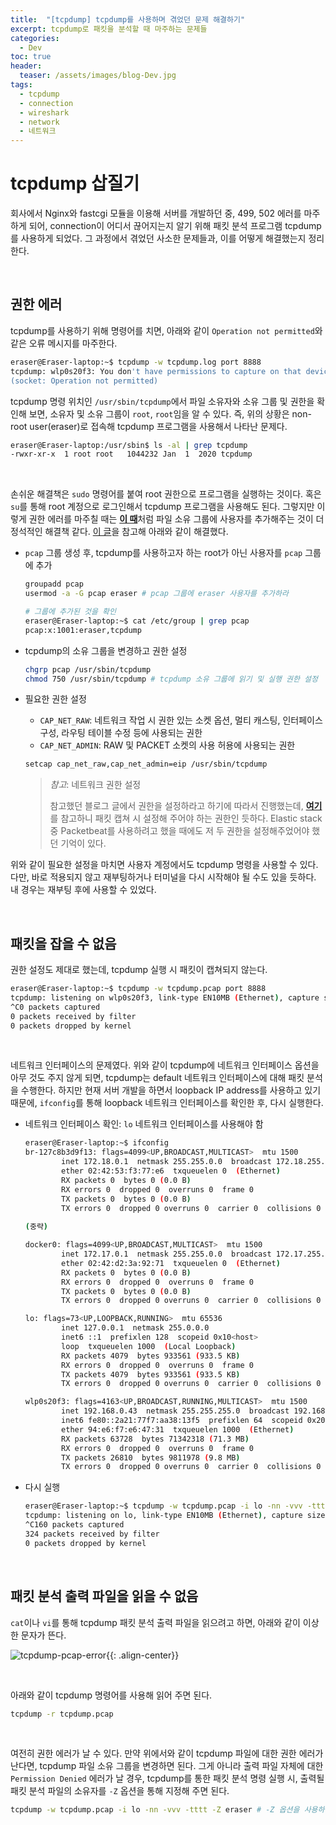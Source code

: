```yaml
---
title:  "[tcpdump] tcpdump를 사용하며 겪었던 문제 해결하기"
excerpt: tcpdump로 패킷을 분석할 때 마주하는 문제들
categories:
  - Dev
toc: true
header:
  teaser: /assets/images/blog-Dev.jpg
tags:
  - tcpdump
  - connection
  - wireshark
  - network
  - 네트워크
---
```




# tcpdump 삽질기

 회사에서 Nginx와 fastcgi 모듈을 이용해 서버를 개발하던 중, 499, 502 에러를 마주하게 되어, connection이 어디서 끊어지는지 알기 위해 패킷 분석 프로그램 tcpdump를 사용하게 되었다. 그 과정에서 겪었던 사소한 문제들과, 이를 어떻게 해결했는지 정리한다. 

<br>



## 권한 에러

 

 tcpdump를 사용하기 위해 명령어를 치면, 아래와 같이 `Operation not permitted`와 같은 오류 메시지를 마주한다.

```bash
eraser@Eraser-laptop:~$ tcpdump -w tcpdump.log port 8888
tcpdump: wlp0s20f3: You don't have permissions to capture on that device
(socket: Operation not permitted)
```

 tcpdump 명령 위치인 `/usr/sbin/tcpdump`에서 파일 소유자와 소유 그룹 및 권한을 확인해 보면, 소유자 및 소유 그룹이 `root`, `root`임을 알 수 있다. 즉, 위의 상황은 non-root user(eraser)로 접속해 tcpdump 프로그램을 사용해서 나타난 문제다.

```bash
eraser@Eraser-laptop:/usr/sbin$ ls -al | grep tcpdump
-rwxr-xr-x  1 root root   1044232 Jan  1  2020 tcpdump
```

<br>

 손쉬운 해결책은 `sudo` 명령어를 붙여 root 권한으로 프로그램을 실행하는 것이다. 혹은 `su`를 통해 root 계정으로 로그인해서 tcpdump 프로그램을 사용해도 된다. 그렇지만 이렇게 권한 에러를 마주칠 때는 [**이 때**](https://sirzzang.github.io/dev/Dev-osgi-permission-denied-error/)처럼 파일 소유 그룹에 사용자를 추가해주는 것이 더 정석적인 해결책 같다. [이 글](https://www.linuxtutorial.co.uk/tcpdump-eth0-you-dont-have-permission-to-capture-on-that-device/)을 참고해 아래와 같이 해결했다.

- `pcap` 그룹 생성 후, tcpdump를 사용하고자 하는 root가 아닌 사용자를 `pcap` 그룹에 추가

  ```bash
  groupadd pcap
  usermod -a -G pcap eraser # pcap 그룹에 eraser 사용자를 추가하라
  ```

  ```bash
  # 그룹에 추가된 것을 확인
  eraser@Eraser-laptop:~$ cat /etc/group | grep pcap
  pcap:x:1001:eraser,tcpdump
  ```

- tcpdump의 소유 그룹을 변경하고 권한 설정

  ```bash
  chgrp pcap /usr/sbin/tcpdump
  chmod 750 /usr/sbin/tcpdump # tcpdump 소유 그룹에 읽기 및 실행 권한 설정
  ```

- 필요한 권한 설정

  - `CAP_NET_RAW`: 네트워크 작업 시 권한 있는 소켓 옵션, 멀티 캐스팅, 인터페이스 구성, 라우팅 테이블 수정 등에 사용되는 권한
  - `CAP_NET_ADMIN`: RAW 및 PACKET 소켓의 사용 허용에 사용되는 권한

  ```bash
  setcap cap_net_raw,cap_net_admin=eip /usr/sbin/tcpdump
  ```

  > *참고*: 네트워크 권한 설정
  >
  >  참고했던 블로그 글에서 권한을 설정하라고 하기에 따라서 진행했는데, [**여기**](https://dongdong-2.tistory.com/4)를 참고하니 패킷 캡쳐 시 설정해 주어야 하는 권한인 듯하다. Elastic stack 중 Packetbeat를 사용하려고 했을 때에도 저 두 권한을 설정해주었어야 했던 기억이 있다.

 위와 같이 필요한 설정을 마치면 사용자 계정에서도 tcpdump 명령을 사용할 수 있다. 다만, 바로 적용되지 않고 재부팅하거나 터미널을 다시 시작해야 될 수도 있을 듯하다. 내 경우는 재부팅 후에 사용할 수 있었다.

<br>



## 패킷을 잡을 수 없음



 권한 설정도 제대로 했는데, tcpdump 실행 시 패킷이 캡쳐되지 않는다.

``` bash
eraser@Eraser-laptop:~$ tcpdump -w tcpdump.pcap port 8888
tcpdump: listening on wlp0s20f3, link-type EN10MB (Ethernet), capture size 262144 bytes
^C0 packets captured
0 packets received by filter
0 packets dropped by kernel
```

<br>

 네트워크 인터페이스의 문제였다. 위와 같이 tcpdump에 네트워크 인터페이스 옵션을 아무 것도 주지 않게 되면, tcpdump는 default 네트워크 인터페이스에 대해 패킷 분석을 수행한다. 하지만 현재 서버 개발을 하면서 loopback IP address를 사용하고 있기 때문에, `ifconfig`를 통해 loopback 네트워크 인터페이스를 확인한 후, 다시 실행한다.

- 네트워크 인터페이스 확인: `lo` 네트워크 인터페이스를 사용해야 함

  ```bash
  eraser@Eraser-laptop:~$ ifconfig
  br-127c8b3d9f13: flags=4099<UP,BROADCAST,MULTICAST>  mtu 1500
          inet 172.18.0.1  netmask 255.255.0.0  broadcast 172.18.255.255
          ether 02:42:53:f3:77:e6  txqueuelen 0  (Ethernet)
          RX packets 0  bytes 0 (0.0 B)
          RX errors 0  dropped 0  overruns 0  frame 0
          TX packets 0  bytes 0 (0.0 B)
          TX errors 0  dropped 0 overruns 0  carrier 0  collisions 0
          
  (중략)
  
  docker0: flags=4099<UP,BROADCAST,MULTICAST>  mtu 1500
          inet 172.17.0.1  netmask 255.255.0.0  broadcast 172.17.255.255
          ether 02:42:d2:3a:92:71  txqueuelen 0  (Ethernet)
          RX packets 0  bytes 0 (0.0 B)
          RX errors 0  dropped 0  overruns 0  frame 0
          TX packets 0  bytes 0 (0.0 B)
          TX errors 0  dropped 0 overruns 0  carrier 0  collisions 0
  
  lo: flags=73<UP,LOOPBACK,RUNNING>  mtu 65536
          inet 127.0.0.1  netmask 255.0.0.0
          inet6 ::1  prefixlen 128  scopeid 0x10<host>
          loop  txqueuelen 1000  (Local Loopback)
          RX packets 4079  bytes 933561 (933.5 KB)
          RX errors 0  dropped 0  overruns 0  frame 0
          TX packets 4079  bytes 933561 (933.5 KB)
          TX errors 0  dropped 0 overruns 0  carrier 0  collisions 0
  
  wlp0s20f3: flags=4163<UP,BROADCAST,RUNNING,MULTICAST>  mtu 1500
          inet 192.168.0.43  netmask 255.255.255.0  broadcast 192.168.0.255
          inet6 fe80::2a21:77f7:aa38:13f5  prefixlen 64  scopeid 0x20<link>
          ether 94:e6:f7:e6:47:31  txqueuelen 1000  (Ethernet)
          RX packets 63728  bytes 71342318 (71.3 MB)
          RX errors 0  dropped 0  overruns 0  frame 0
          TX packets 26810  bytes 9811978 (9.8 MB)
          TX errors 0  dropped 0 overruns 0  carrier 0  collisions 0
  ```

- 다시 실행

  ```bash
  eraser@Eraser-laptop:~$ tcpdump -w tcpdump.pcap -i lo -nn -vvv -tttt # 네트워크 인터페이스 옵션을 lo로 설정
  tcpdump: listening on lo, link-type EN10MB (Ethernet), capture size 262144 bytes
  ^C160 packets captured
  324 packets received by filter
  0 packets dropped by kernel
  ```

  

<br>

## 패킷 분석 출력 파일을 읽을 수 없음



 `cat`이나 `vi`를 통해 tcpdump 패킷 분석 출력 파일을 읽으려고 하면, 아래와 같이 이상한 문자가 뜬다.

![tcpdump-pcap-error]({{site.url}}/assets/images/tcpdump-pcap-error.png){{: .align-center}}

<br>

 아래와 같이 tcpdump 명령어를 사용해 읽어 주면 된다.

```bash
tcpdump -r tcpdump.pcap
```

<br>



 여전히 권한 에러가 날 수 있다. 만약 위에서와 같이 tcpdump 파일에 대한 권한 에러가 난다면, tcpdump 파일 소유 그룹을 변경하면 된다. 그게 아니라 출력 파일 자체에 대한 `Permission Denied` 에러가 날 경우, tcpdump를 통한 패킷 분석 명령 실행 시, 출력될 패킷 분석 파일의 소유자를 `-Z` 옵션을 통해 지정해 주면 된다.

```bash
tcpdump -w tcpdump.pcap -i lo -nn -vvv -tttt -Z eraser # -Z 옵션을 사용하면 된다
```

